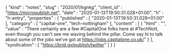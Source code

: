 {
  "kind" : "notes",
  "slug" : "2020/01/kgnkg",
  "client_id" : "https://micropublish.net",
  "date" : "2020-01-13T19:50:31.028+01:00",
  "h" : "h-entry",
  "properties" : {
    "published" : [ "2020-01-13T19:50:31.028+01:00" ],
    "category" : [ "capital-one", "tech-nottingham" ],
    "content" : [ {
      "html" : "",
      "value" : "There certainly are a few #CapitalOne folks here at #TechNott, even though you can't see me waving behind the pillar. Come say hi to talk about some of the jobs we've got at https://jobs.capitalone.co.uk/"
    } ],
    "syndication" : [ "https://brid.gy/publish/twitter" ]
  }
}
